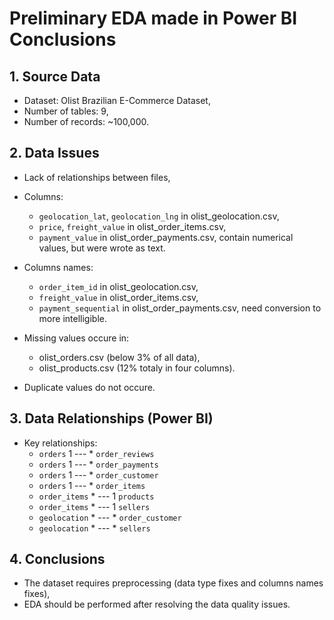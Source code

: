 # Preliminary EDA made in Power BI Conclusions

## 1. Source Data
- Dataset: Olist Brazilian E-Commerce Dataset,
- Number of tables: 9,
- Number of records: ~100,000.

## 2. Data Issues
- Lack of relationships between files,
- Columns:
  * `geolocation_lat`, `geolocation_lng` in olist_geolocation.csv,
  * `price`, `freight_value` in olist_order_items.csv,
  * `payment_value` in olist_order_payments.csv,
  contain numerical values, but were wrote as text.

- Columns names:
  * `order_item_id` in olist_geolocation.csv,
  * `freight_value` in olist_order_items.csv,
  * `payment_sequential` in olist_order_payments.csv,
  need conversion to more intelligible.

- Missing values occure in:
   * olist_orders.csv (below 3% of all data),
   * olist_products.csv (12% totaly in four columns).

- Duplicate values do not occure.

## 3. Data Relationships (Power BI)
- Key relationships:  
  - `orders` 1 --- * `order_reviews`
  - `orders` 1 --- * `order_payments`
  - `orders` 1 --- * `order_customer`
  - `orders` 1 --- * `order_items`
  - `order_items` * --- 1 `products`
  - `order_items` * --- 1 `sellers`
  - `geolocation` * --- * `order_customer`
  - `geolocation` * --- * `sellers`

## 4. Conclusions
- The dataset requires preprocessing (data type fixes and columns names fixes),
- EDA should be performed after resolving the data quality issues.
